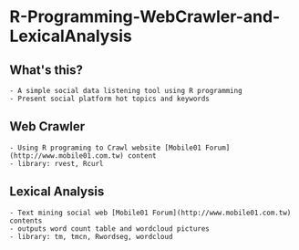 # R-Programming-WebCrawler-and-LexicalAnalysis

## What's this?
	- A simple social data listening tool using R programming
	- Present social platform hot topics and keywords

## Web Crawler
	- Using R programing to Crawl website [Mobile01 Forum](http://www.mobile01.com.tw) content
	- library: rvest, Rcurl

## Lexical Analysis
	- Text mining social web [Mobile01 Forum](http://www.mobile01.com.tw) contents
 	- outputs word count table and wordcloud pictures
 	- library: tm, tmcn, Rwordseg, wordcloud


